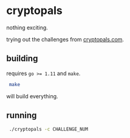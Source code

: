 # cryptopals

nothing exciting.

trying out the challenges from [cryptopals.com][cp].

[cp]: https://cryptopals.com

## building

requires `go >= 1.11` and `make`.

```bash
 make
```

will build everything.

## running

```bash
 ./cryptopals -c CHALLENGE_NUM
```
